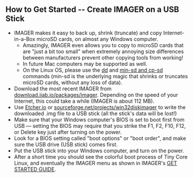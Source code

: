 ## How to Get Started -- Create IMAGER on a USB Stick
* IMAGER makes it easy to back up, shrink (truncate) and copy Internet-in-a-Box microSD cards, on almost any Windows computer.
  * Amazingly, IMAGER even allows you to copy to microSD cards that are "just a bit too small" when extremely annoying size differences between manufacturers prevent other copying tools from working!
  * In future Mac computers may be supported as well.
  * On the Linux OS, please use the [dd](https://www.linuxnix.com/what-you-should-know-about-linux-dd-command/) and [min-sd and cp-sd](https://github.com/iiab/iiab-factory/blob/master/box/rpi/howto-mkimg.txt) commands (min-sd is the underlying magic that shrinks or truncates microSD cards, without any loss of data).
* Download the most recent IMAGER from [download.iiab.io/packages/imager](http://download.iiab.io/packages/imager/).  Depending on the speed of your Internet, this could take a while (IMAGER is about 112 MB).
* Use [Etcher.io](https://etcher.io) or [sourceforge.net/projects/win32diskimager](https://sourceforge.net/projects/win32diskimager/) to write the downloaded .img file to a USB stick (all the stick's data will be lost!)
* Make sure that your Windows computer's BIOS is set to boot first from USB &mdash; setting the BIOS may require that you strike the F1, F2, F10, F12, or Delete key just after turning on the power.
* Look for a BIOS setting called "boot options" or "boot order", and make sure the USB drive (USB stick) comes first.
* Put the USB stick into your Windows computer, and turn on the power.
* After a short time you should see the colorful boot process of Tiny Core Linux, and eventually the IMAGER menu as shown in IMAGER's [GET STARTED GUIDE](https://github.com/iiab/iiab-factory/blob/master/box/rpi/imager/docs/GET-STARTED-GUIDE.md).
